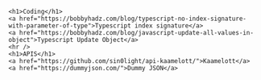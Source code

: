     <h1>Coding</h1>
    <a href="https://bobbyhadz.com/blog/typescript-no-index-signature-with-parameter-of-type">Typescript index signature</a>
    <a href="https://bobbyhadz.com/blog/javascript-update-all-values-in-object">Typescript Update Object</a>
    <hr />
    <h1>APIS</h1>
    <a href="https://github.com/sin0light/api-kaamelott/">Kaamelott</a>
    <a href="https://dummyjson.com/">Dummy JSON</a>

